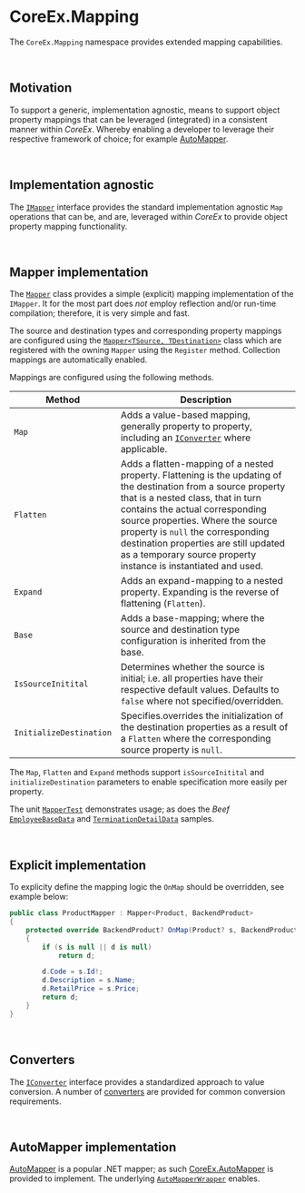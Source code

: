 ﻿# CoreEx.Mapping

The `CoreEx.Mapping` namespace provides extended mapping capabilities.

<br/>

## Motivation

To support a generic, implementation agnostic, means to support object property mappings that can be leveraged (integrated) in a consistent manner within _CoreEx_. Whereby enabling a developer to leverage their respective framework of choice; for example [AutoMapper](#AutoMapper-implementation).

<br/>

## Implementation agnostic

The [`IMapper`](./IMapper.cs) interface provides the standard implementation agnostic `Map` operations that can be, and are, leveraged within _CoreEx_ to provide object property mapping functionality.

<br/>

## Mapper implementation 

The [`Mapper`](./Mapper.cs) class provides a simple (explicit) mapping implementation of the `IMapper`. It for the most part does _not_ employ reflection and/or run-time compilation; therefore, it is very simple and fast.

The source and destination types and corresponding property mappings are configured using the [`Mapper<TSource, TDestination>`](./MapperT.cs) class which are registered with the owning `Mapper` using the `Register` method. Collection mappings are automatically enabled.

Mappings are configured using the following methods.

Method | Description
-|-
`Map` | Adds a value-based mapping, generally property to property, including an [`IConverter`](./Converters/IConverter.cs) where applicable.
`Flatten` | Adds a flatten-mapping of a nested property. Flattening is the updating of the destination from a source property that is a nested class, that in turn contains the actual corresponding source properties. Where the source property is `null` the corresponding destination properties are still updated as a temporary source property instance is instantiated and used.
`Expand` | Adds an expand-mapping to a nested property. Expanding is the reverse of flattening (`Flatten`).
`Base` | Adds a base-mapping; where the source and destination type configuration is inherited from the base.
`IsSourceInitital` | Determines whether the source is initial; i.e. all properties have their respective default values. Defaults to `false` where not specified/overridden.
`InitializeDestination` | Specifies.overrides the initialization of the destination properties as a result of a `Flatten` where the corresponding source property is `null`.


The `Map`, `Flatten` and `Expand` methods support `isSourceInitital` and `initializeDestination` parameters to enable specification more easily per property. 

The unit [`MapperTest`](../../../tests/CoreEx.Test/Framework/Mapping/MapperTest.cs) demonstrates usage; as does the _Beef_ [`EmployeeBaseData`](https://github.com/Avanade/Beef/blob/master/samples/MyEf.Hr/MyEf.Hr.Business/Data/Generated/EmployeeBaseData.cs) and [`TerminationDetailData`](https://github.com/Avanade/Beef/blob/master/samples/MyEf.Hr/MyEf.Hr.Business/Data/Generated/TerminationDetailData.cs) samples.

<br/>

## Explicit implementation

To explicity define the mapping logic the `OnMap` should be overridden, see example below:

``` csharp
public class ProductMapper : Mapper<Product, BackendProduct>
{
    protected override BackendProduct? OnMap(Product? s, BackendProduct? d, OperationTypes operationType)
    {
        if (s is null || d is null)
            return d;

        d.Code = s.Id!;
        d.Description = s.Name;
        d.RetailPrice = s.Price;
        return d;
    }
}
```

<br/>

## Converters

The [`IConverter`](./Converters/IConverter.cs) interface provides a standardized approach to value conversion. A number of [converters](./Converters) are provided for common conversion requirements.

<br/>

## AutoMapper implementation

[AutoMapper](https://github.com/AutoMapper/AutoMapper) is a popular .NET mapper; as such [CoreEx.AutoMapper](../../CoreEx.AutoMapper) is provided to implement. The underlying [`AutoMapperWrapper`](../../CoreEx.AutoMapper/AutoMapperWrapper.cs) enables.
